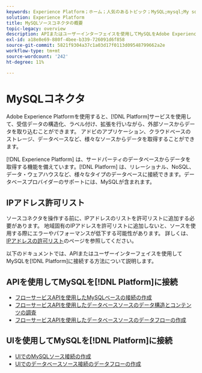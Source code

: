 ```yaml
---
keywords: Experience Platform；ホーム；人気のあるトピック；MySQL;mysql;My sql;My SQL
solution: Experience Platform
title: MySQLソースコネクタの概要
topic-legacy: overview
description: APIまたはユーザーインターフェイスを使用してMySQLをAdobe Experience Platformに接続する方法を説明します。
exl-id: a18e8e69-880f-4bee-b339-726091d6f858
source-git-commit: 5821f9304a37c1a03d17f0113d09548799662a2e
workflow-type: tm+mt
source-wordcount: '242'
ht-degree: 11%

---
```


# MySQLコネクタ

Adobe Experience Platformを使用すると、[!DNL Platform]サービスを使用して、受信データの構造化、ラベル付け、拡張を行いながら、外部ソースからデータを取り込むことができます。 アドビのアプリケーション、クラウドベースのストレージ、データベースなど、様々なソースからデータを取得することができます。

[!DNL Experience Platform] は、サードパーティのデータベースからデータを取得する機能を備えています。[!DNL Platform] は、リレーショナル、NoSQL、データ・ウェアハウスなど、様々なタイプのデータベースに接続できます。データベースプロバイダーのサポートには、MySQLが含まれます。

## IPアドレス許可リスト

ソースコネクタを操作する前に、IPアドレスのリストを許可リストに追加する必要があります。 地域固有のIPアドレスを許可リストに追加しないと、ソースを使用する際にエラーやパフォーマンスが低下する可能性があります。 詳しくは、[IPアドレスの許可リスト](../../ip-address-allow-list.md)のページを参照してください。

以下のドキュメントでは、APIまたはユーザーインターフェイスを使用してMySQLを[!DNL Platform]に接続する方法について説明します。

## APIを使用してMySQLを[!DNL Platform]に接続

- [フローサービスAPIを使用したMySQLベースの接続の作成](../../tutorials/api/create/databases/mysql.md)
- [フローサービスAPIを使用したデータベースソースのデータ構造とコンテンツの調査](../../tutorials/api/explore/database-nosql.md)
- [フローサービスAPIを使用したデータベースソースのデータフローの作成](../../tutorials/api/collect/database-nosql.md)

## UIを使用してMySQLを[!DNL Platform]に接続

- [UIでのMySQLソース接続の作成](../../tutorials/ui/create/databases/mysql.md)
- [UIでのデータベースソース接続のデータフローの作成](../../tutorials/ui/dataflow/databases.md)
